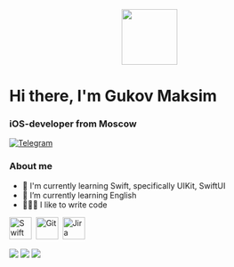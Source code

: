 <div id="header" align="center">
  <img src="[https://media.giphy.com/media/M9gbBd9nbDrOTu1Mqx/giphy.gif](https://media.giphy.com/media/v1.Y2lkPTc5MGI3NjExaGJudDQzMGhsZHFiNDlpcDJheDZkYjVwNG40MWoyNmp1emhua2EyYyZlcD12MV9pbnRlcm5hbF9naWZfYnlfaWQmY3Q9cw/3kPDmoWdBpQPNhCnUG/giphy.gif)" width="100"/>
</div>

<div id="header">
 <h1>Hi there, I'm Gukov Maksim</h1>
 <h3>iOS-developer from Moscow</h3>
</div>

<div id="socials">
 <a href="https://t.me/maksimgurkov">
  <img src="https://img.shields.io/badge/Telegram-blue?style=for-the-badge&logo=telegram&logoColor=white" alt="Telegram"/>
 </a>
</div>

### About me
- 🧠 I'm currently learning Swift, specifically UIKit, SwiftUI
- 📖 I’m currently learning English
- 👨🏻‍💻 I like to write code

<img src="https://cdn.jsdelivr.net/gh/devicons/devicon/icons/swift/swift-original.svg" title="Swift" width="40" height="40"/>&nbsp;
<img src="https://cdn.jsdelivr.net/gh/devicons/devicon/icons/git/git-plain.svg" title="Git" width="40" height="40"/>&nbsp;
<img src="https://cdn.jsdelivr.net/gh/devicons/devicon/icons/jira/jira-original.svg" title="Jira" width="40" height="40"/>&nbsp;

![](http://github-profile-summary-cards.vercel.app/api/cards/profile-details?username=maksimgurkov&theme=apprentice)
![](http://github-profile-summary-cards.vercel.app/api/cards/stats?username=maksimgurkov&theme=apprentice)
![](http://github-profile-summary-cards.vercel.app/api/cards/productive-time?username=maksimgurkov&theme=apprentice&utcOffset=8)
